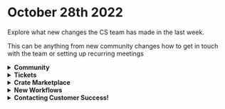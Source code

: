 # October 28th 2022

Explore what new changes the CS team has made in the last week.

This can be anything from new community changes how to get in touch with the team or setting up recurring meetings

<details>

<summary><strong>Community</strong></summary>

* Discord and Slack are up and running! Join discord via the link at the top of the docs site, or view the contact information below for Slack
* Don't have an invite to the Open Mic calls every week? Get in touch with Jesse!

</details>

<details>

<summary><strong>Tickets</strong></summary>

* With the ROC now using Halo for their ticketing system, this is when you should find a ticket created for you!

<!---->

* [ ] A discussion with a ROC engineer that doesn't result in a fix on first discussion
* [ ] If you have a call to troubleshoot, create workflows or other ROC work
* [ ] For all onboarding or expansion work
* [ ] If a call results in a new workflow idea or request

If you'd like to manually create a ticket yourself, review the "Rewst Support" section at the botom of this page

</details>

<details>

<summary><strong>Crate Marketplace</strong></summary>

* [ ] ImmyBot - Install Ad-Hoc Software on the selected device via a form
* [ ] ImmyBot - Onboard, Offboard or Reset Onboarding for a selected device via a form

</details>

<details>

<summary><strong>New Workflows</strong></summary>

* [ ] User Offboarding / Termination - Now live and ready for deployment!

If you'd like to see these in action, review the latest Open Mic recording here

</details>

<details>

<summary><strong>Contacting Customer Success!</strong></summary>

* Contact [Jesse directly](mailto:JHildebrand@rewst.io)
* Ask for assistance in #the-kewp in Slack!
* Ask for assistance in Discord

Reasons why you might want CS?

* [ ] You'd like an update on your ticket
* [ ] You'd like to set up a recurring meeting for your company
* [ ] You're stuck setting up an integration, org variable, trigger, action or any other part of Rewst and have already asked in the-kewp
* [ ] You're running a workflow and it failed or you have an error and you have already asked the-kewp
* [ ] You're building something cool and don't know what to do next!
* [ ] You have an idea for a new workflow you'd like to build
* [ ] You think you've found a bug in Rewst
* [ ] You'd just like a nice chat with a friendly(ish) Canadian
* [ ] You found something that you want to improve with Documentation

</details>
